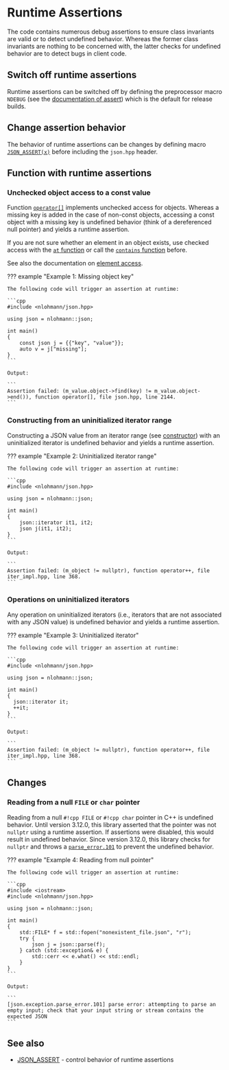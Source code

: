 # Runtime Assertions

The code contains numerous debug assertions to ensure class invariants are valid or to detect undefined behavior.
Whereas the former class invariants are nothing to be concerned with, the latter checks for undefined behavior are to
detect bugs in client code.

## Switch off runtime assertions

Runtime assertions can be switched off by defining the preprocessor macro `NDEBUG` (see the
[documentation of assert](https://en.cppreference.com/w/cpp/error/assert)) which is the default for release builds.

## Change assertion behavior

The behavior of runtime assertions can be changes by defining macro [`JSON_ASSERT(x)`](../api/macros/json_assert.md)
before including the `json.hpp` header.

## Function with runtime assertions

### Unchecked object access to a const value

Function [`operator[]`](../api/basic_json/operator%5B%5D.md) implements unchecked access for objects. Whereas a missing
key is added in the case of non-const objects, accessing a const object with a missing key is undefined behavior (think
of a dereferenced null pointer) and yields a runtime assertion.

If you are not sure whether an element in an object exists, use checked access with the
[`at` function](../api/basic_json/at.md) or call the [`contains` function](../api/basic_json/contains.md) before.

See also the documentation on [element access](element_access/index.md).

??? example "Example 1: Missing object key"

    The following code will trigger an assertion at runtime:

    ```cpp
    #include <nlohmann/json.hpp>
    
    using json = nlohmann::json;
    
    int main()
    {
        const json j = {{"key", "value"}};
        auto v = j["missing"];
    }
    ```

    Output:

    ```
    Assertion failed: (m_value.object->find(key) != m_value.object->end()), function operator[], file json.hpp, line 2144.
    ```

### Constructing from an uninitialized iterator range

Constructing a JSON value from an iterator range (see [constructor](../api/basic_json/basic_json.md)) with an
uninitialized iterator is undefined behavior and yields a runtime assertion.

??? example "Example 2: Uninitialized iterator range"

    The following code will trigger an assertion at runtime:

    ```cpp
    #include <nlohmann/json.hpp>
    
    using json = nlohmann::json;
    
    int main()
    {
        json::iterator it1, it2;
        json j(it1, it2);
    }
    ```

    Output:

    ```
    Assertion failed: (m_object != nullptr), function operator++, file iter_impl.hpp, line 368.
    ```

### Operations on uninitialized iterators

Any operation on uninitialized iterators (i.e., iterators that are not associated with any JSON value) is undefined
behavior and yields a runtime assertion.

??? example "Example 3: Uninitialized iterator"

    The following code will trigger an assertion at runtime:

    ```cpp
    #include <nlohmann/json.hpp>
    
    using json = nlohmann::json;
    
    int main()
    {
      json::iterator it;
      ++it;
    }
    ```

    Output:

    ```
    Assertion failed: (m_object != nullptr), function operator++, file iter_impl.hpp, line 368.
    ```

## Changes

### Reading from a null `FILE` or `char` pointer

Reading from a null `#!cpp FILE` or `#!cpp char` pointer in C++ is undefined behavior.  Until version 3.12.0, this
library asserted that the pointer was not `nullptr` using a runtime assertion. If assertions were disabled, this would
result in undefined behavior. Since version 3.12.0, this library checks for `nullptr` and throws a
[`parse_error.101`](../home/exceptions.md#jsonexceptionparse_error101) to prevent the undefined behavior.

??? example "Example 4: Reading from null pointer"

    The following code will trigger an assertion at runtime:

    ```cpp
    #include <iostream>
    #include <nlohmann/json.hpp>
    
    using json = nlohmann::json;
    
    int main()
    {
        std::FILE* f = std::fopen("nonexistent_file.json", "r");
        try {
            json j = json::parse(f);
        } catch (std::exception& e) {
            std::cerr << e.what() << std::endl;
        }
    }
    ```

    Output:

    ```
    [json.exception.parse_error.101] parse error: attempting to parse an empty input; check that your input string or stream contains the expected JSON
    ```

## See also

- [JSON_ASSERT](../api/macros/json_assert.md) - control behavior of runtime assertions
